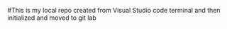 #This is my local repo created from Visual Studio code terminal and then initialized and moved to git lab